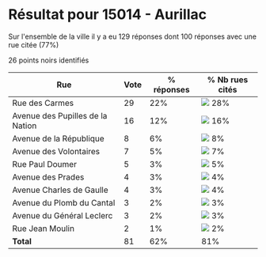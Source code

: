 # Résultat pour 15014 - Aurillac

Sur l'ensemble de la ville il y a eu 129 réponses dont 100 réponses avec une rue citée (77%)

26 points noirs identifiés

| Rue | Vote | % réponses | % Nb rues cités|
|-----|------|------------|----------------|
| Rue des Carmes | 29 | 22% | <img src="../../img/bar_28.gif" />&nbsp;28%|
| Avenue des Pupilles de la Nation | 16 | 12% | <img src="../../img/bar_16.gif" />&nbsp;16%|
| Avenue de la République | 8 | 6% | <img src="../../img/bar_8.gif" />&nbsp;8%|
| Avenue des Volontaires | 7 | 5% | <img src="../../img/bar_7.gif" />&nbsp;7%|
| Rue Paul Doumer | 5 | 3% | <img src="../../img/bar_5.gif" />&nbsp;5%|
| Avenue des Prades | 4 | 3% | <img src="../../img/bar_4.gif" />&nbsp;4%|
| Avenue Charles de Gaulle | 4 | 3% | <img src="../../img/bar_4.gif" />&nbsp;4%|
| Avenue du Plomb du Cantal | 3 | 2% | <img src="../../img/bar_3.gif" />&nbsp;3%|
| Avenue du Général Leclerc | 3 | 2% | <img src="../../img/bar_3.gif" />&nbsp;3%|
| Rue Jean Moulin | 2 | 1% | <img src="../../img/bar_2.gif" />&nbsp;2%|
| **Total** | 81 | 62% | 81%|
